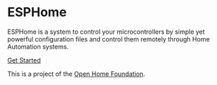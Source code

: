 # ESPHome

ESPHome is a system to control your microcontrollers by simple yet powerful configuration files and control them remotely through Home Automation systems.

[Get Started](https://esphome.io)

This is a project of the [Open Home Foundation](https://www.openhomefoundation.org/).
